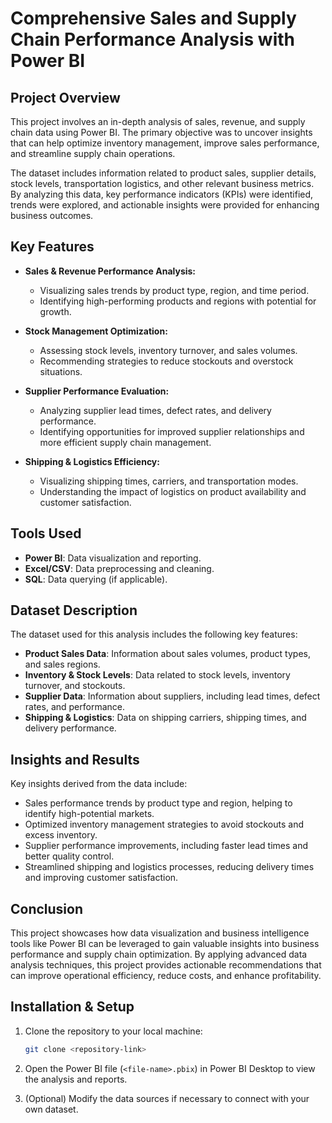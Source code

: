 # Comprehensive Sales and Supply Chain Performance Analysis with Power BI

## Project Overview

This project involves an in-depth analysis of sales, revenue, and supply chain data using Power BI. The primary objective was to uncover insights that can help optimize inventory management, improve sales performance, and streamline supply chain operations.

The dataset includes information related to product sales, supplier details, stock levels, transportation logistics, and other relevant business metrics. By analyzing this data, key performance indicators (KPIs) were identified, trends were explored, and actionable insights were provided for enhancing business outcomes.

## Key Features

- **Sales & Revenue Performance Analysis:** 
  - Visualizing sales trends by product type, region, and time period.
  - Identifying high-performing products and regions with potential for growth.

- **Stock Management Optimization:** 
  - Assessing stock levels, inventory turnover, and sales volumes.
  - Recommending strategies to reduce stockouts and overstock situations.

- **Supplier Performance Evaluation:**
  - Analyzing supplier lead times, defect rates, and delivery performance.
  - Identifying opportunities for improved supplier relationships and more efficient supply chain management.

- **Shipping & Logistics Efficiency:**
  - Visualizing shipping times, carriers, and transportation modes.
  - Understanding the impact of logistics on product availability and customer satisfaction.

## Tools Used

- **Power BI**: Data visualization and reporting.
- **Excel/CSV**: Data preprocessing and cleaning.
- **SQL**: Data querying (if applicable).

## Dataset Description

The dataset used for this analysis includes the following key features:

- **Product Sales Data**: Information about sales volumes, product types, and sales regions.
- **Inventory & Stock Levels**: Data related to stock levels, inventory turnover, and stockouts.
- **Supplier Data**: Information about suppliers, including lead times, defect rates, and performance.
- **Shipping & Logistics**: Data on shipping carriers, shipping times, and delivery performance.

## Insights and Results

Key insights derived from the data include:

- Sales performance trends by product type and region, helping to identify high-potential markets.
- Optimized inventory management strategies to avoid stockouts and excess inventory.
- Supplier performance improvements, including faster lead times and better quality control.
- Streamlined shipping and logistics processes, reducing delivery times and improving customer satisfaction.

## Conclusion

This project showcases how data visualization and business intelligence tools like Power BI can be leveraged to gain valuable insights into business performance and supply chain optimization. By applying advanced data analysis techniques, this project provides actionable recommendations that can improve operational efficiency, reduce costs, and enhance profitability.

## Installation & Setup

1. Clone the repository to your local machine:
    ```bash
    git clone <repository-link>
    ```

2. Open the Power BI file (`<file-name>.pbix`) in Power BI Desktop to view the analysis and reports.

3. (Optional) Modify the data sources if necessary to connect with your own dataset.



